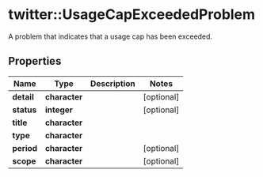 # twitter::UsageCapExceededProblem

A problem that indicates that a usage cap has been exceeded.

## Properties
Name | Type | Description | Notes
------------ | ------------- | ------------- | -------------
**detail** | **character** |  | [optional] 
**status** | **integer** |  | [optional] 
**title** | **character** |  | 
**type** | **character** |  | 
**period** | **character** |  | [optional] 
**scope** | **character** |  | [optional] 


